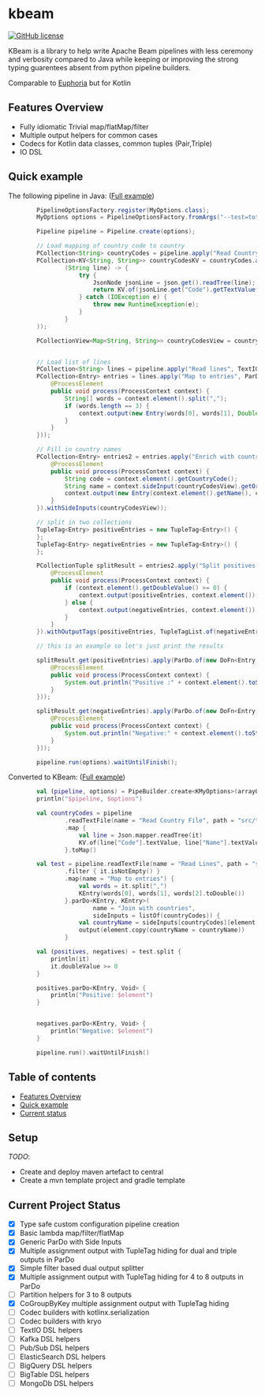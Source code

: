 # kbeam
[![GitHub license](https://img.shields.io/badge/license-Apache%20License%202.0-blue.svg?style=flat)](http://www.apache.org/licenses/LICENSE-2.0)

KBeam is a library to help write Apache Beam pipelines with less ceremony and verbosity compared to Java while keeping or improving the strong typing guarentees absent from python pipeline builders.

Comparable to [Euphoria](https://beam.apache.org/roadmap/euphoria/) but for Kotlin


## Features Overview

* Fully idiomatic Trivial map/flatMap/filter   
* Multiple output helpers for common cases
* Codecs for Kotlin data classes, common tuples (Pair,Triple)
* IO DSL

## Quick example

The following pipeline in Java:
([Full example](https://github.com/pujo-j/kbeam/blob/master/src/test/java/com/sfeir/open/kbeam/SamplePipeline.java)) 
```java
        PipelineOptionsFactory.register(MyOptions.class);
        MyOptions options = PipelineOptionsFactory.fromArgs("--test=toto").withValidation().as(MyOptions.class);

        Pipeline pipeline = Pipeline.create(options);

        // Load mapping of country code to country
        PCollection<String> countryCodes = pipeline.apply("Read Country File", TextIO.read().from("src/test/resources/country_codes.jsonl"));
        PCollection<KV<String, String>> countryCodesKV = countryCodes.apply("Parse", MapElements.into(TypeDescriptors.kvs(TypeDescriptors.strings(), TypeDescriptors.strings())).via(
                (String line) -> {
                    try {
                        JsonNode jsonLine = json.get().readTree(line);
                        return KV.of(jsonLine.get("Code").getTextValue(), jsonLine.get("Name").getTextValue());
                    } catch (IOException e) {
                        throw new RuntimeException(e);
                    }
                }
        ));

        PCollectionView<Map<String, String>> countryCodesView = countryCodesKV.apply(View.asMap());


        // Load list of lines
        PCollection<String> lines = pipeline.apply("Read lines", TextIO.read().from("src/test/resources/test.csv"));
        PCollection<Entry> entries = lines.apply("Map to entries", ParDo.of(new DoFn<String, Entry>() {
            @ProcessElement
            public void process(ProcessContext context) {
                String[] words = context.element().split(",");
                if (words.length == 3) {
                    context.output(new Entry(words[0], words[1], Double.parseDouble(words[2])));
                }
            }
        }));

        // Fill in country names
        PCollection<Entry> entries2 = entries.apply("Enrich with country name", ParDo.of(new DoFn<Entry, Entry>() {
            @ProcessElement
            public void process(ProcessContext context) {
                String code = context.element().getCountryCode();
                String name = context.sideInput(countryCodesView).getOrDefault(code, "unknown");
                context.output(new Entry(context.element().getName(), context.element().getCountryCode(), context.element().getDoubleValue(), name));
            }
        }).withSideInputs(countryCodesView));

        // split in two collections
        TupleTag<Entry> positiveEntries = new TupleTag<Entry>() {
        };
        TupleTag<Entry> negativeEntries = new TupleTag<Entry>() {
        };

        PCollectionTuple splitResult = entries2.apply("Split positives and negatives", ParDo.of(new DoFn<Entry, Entry>() {
            @ProcessElement
            public void process(ProcessContext context) {
                if (context.element().getDoubleValue() >= 0) {
                    context.output(positiveEntries, context.element());
                } else {
                    context.output(negativeEntries, context.element());
                }
            }
        }).withOutputTags(positiveEntries, TupleTagList.of(negativeEntries)));

        // this is an example so let's just print the results

        splitResult.get(positiveEntries).apply(ParDo.of(new DoFn<Entry, Void>() {
            @ProcessElement
            public void process(ProcessContext context) {
                System.out.println("Positive :" + context.element().toString());
            }
        }));

        splitResult.get(negativeEntries).apply(ParDo.of(new DoFn<Entry, Void>() {
            @ProcessElement
            public void process(ProcessContext context) {
                System.out.println("Negative:" + context.element().toString());
            }
        }));

        pipeline.run(options).waitUntilFinish();

```

Converted to KBeam:
([Full example](https://github.com/pujo-j/kbeam/blob/master/src/test/kotlin/com/sfeir/open/kbeam/SamplePipelineKotlin.kt))
```kotlin
        val (pipeline, options) = PipeBuilder.create<KMyOptions>(arrayOf("--test=toto"))
        println("$pipeline, $options")

        val countryCodes = pipeline
                .readTextFile(name = "Read Country File", path = "src/test/resources/country_codes.jsonl")
                .map {
                    val line = Json.mapper.readTree(it)
                    KV.of(line["Code"].textValue, line["Name"].textValue)
                }.toMap()

        val test = pipeline.readTextFile(name = "Read Lines", path = "src/test/resources/test.csv")
                .filter { it.isNotEmpty() }
                .map(name = "Map to entries") {
                    val words = it.split(",")
                    KEntry(words[0], words[1], words[2].toDouble())
                }.parDo<KEntry, KEntry>(
                        name = "Join with countries",
                        sideInputs = listOf(countryCodes)) {
                    val countryName = sideInputs[countryCodes][element.countryCode] ?: "unknown"
                    output(element.copy(countryName = countryName))
                }

        val (positives, negatives) = test.split {
            println(it)
            it.doubleValue >= 0
        }

        positives.parDo<KEntry, Void> {
            println("Positive: $element")
        }


        negatives.parDo<KEntry, Void> {
            println("Negative: $element")
        }

        pipeline.run().waitUntilFinish()
```
## Table of contents
* [Features Overview](#features-overview)
* [Quick example](#quick-example)
* [Current status](#current-project-status)

## Setup

*TODO*: 
* Create and deploy maven artefact to central
* Create a mvn template project and gradle template

## Current Project Status

- [x] Type safe custom configuration pipeline creation
- [x] Basic lambda map/filter/flatMap
- [x] Generic ParDo with Side Inputs
- [x] Multiple assignment output with TupleTag hiding for dual and triple outputs in ParDo
- [x] Simple filter based dual output splitter
- [x] Multiple assignment output with TupleTag hiding for 4 to 8 outputs in ParDo
- [ ] Partition helpers for 3 to 8 outputs
- [x] CoGroupByKey multiple assignment output with TupleTag hiding
- [ ] Codec builders with kotlinx.serialization 
- [ ] Codec builders with kryo
- [ ] TextIO DSL helpers
- [ ] Kafka DSL helpers
- [ ] Pub/Sub DSL helpers
- [ ] ElasticSearch DSL helpers
- [ ] BigQuery DSL helpers
- [ ] BigTable DSL helpers
- [ ] MongoDb DSL helpers
